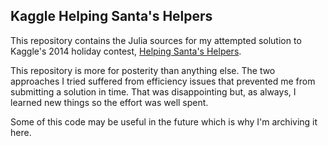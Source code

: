 ## Kaggle Helping Santa's Helpers

This repository contains the Julia sources for my attempted solution to Kaggle's
2014 holiday contest, [Helping Santa's Helpers](https://www.kaggle.com/c/helping-santas-helpers).

This repository is more for posterity than anything else. The two approaches
I tried suffered from efficiency issues that prevented me from submitting
a solution in time. That was disappointing but, as always, I learned new things
so the effort was well spent. 

Some of this code may be useful in the future which is why I'm archiving it
here.
